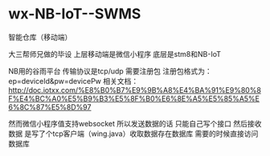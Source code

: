 # wx-NB-IoT--SWMS
智能仓库（移动端）

大三帮师兄做的毕设
上层移动端是微信小程序 底层是stm8和NB-IoT

NB用的谷雨平台 传输协议是tcp/udp 需要注册包 注册包格式为：ep=deviceId&pw=devicePw 
相关文档：http://doc.iotxx.com/%E8%B0%B7%E9%9B%A8%E4%BA%91%E9%80%8F%E4%BC%A0%E5%B9%B3%E5%8F%B0%E6%8E%A5%E5%85%A5%E6%8C%87%E5%8D%97

然而微信小程序值支持websocket 
所以发送数据的话 只能自己写个接口 
然后接收数据 是写了个tcp客户端（wing.java）收取数据存在数据库 需要的时候直接访问数据库
